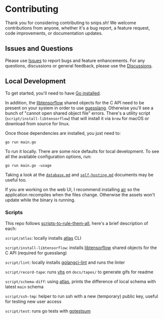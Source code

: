 # Contributing

Thank you for considering contributing to snips.sh! We welcome contributions from anyone, whether it's a bug report, a feature request, code improvements, or documentation updates.

## Issues and Questions

Please use [Issues](https://github.com/robherley/snips.sh/issues) to report bugs and feature enhancements. For any questions, discussions or general feedback, please use the [Discussions](https://github.com/robherley/snips.sh/discussions).

## Local Development

To get started, you'll need to have [Go installed](https://go.dev/doc/install).

In addition, the [libtensorflow](https://www.tensorflow.org/install/lang_c) shared objects for the C API need to be present on your system in order to use [guesslang](https://github.com/robherley/guesslang-go). Otherwise you'll see a bunch of "cannot open shared object file" errors. There's a utility script (`script/install-libtensorflow`) that will install it via `brew` for macOS or download from source for linux.

Once those dependencies are installed, you just need to:

```
go run main.go
```

To run it locally. There are some nice defaults for local development. To see all the available configuration options, run:

```
go run main.go -usage
```

Taking a look at the [`database.md`](/docs/database.md) and [`self-hosting.md`](/docs/self-hosting.md) documents may be useful too.

If you are working on the web UI, I recommend installing [air](https://github.com/cosmtrek/air) so the application recompiles when the files change. Otherwise the assets won't update while the binary is running.

### Scripts

This repo follows [scripts-to-rule-them-all](https://github.com/github/scripts-to-rule-them-all), here's a brief description of each:

`script/atlas`: locally installs [atlas](https://atlasgo.io/) CLI

`script/install-libtensorflow`: installs [libtensorflow](https://www.tensorflow.org/install/lang_c) shared objects for the C API (required for guesslang)

`script/lint`: locally installs [golangci-lint](https://github.com/golangci/golangci-lint) and runs the linter

`script/record-tape`: runs [vhs](https://github.com/charmbracelet/vhs) on `docs/tapes/` to generate gifs for readme

`script/schema-diff`: using [atlas](https://atlasgo.io/), prints the difference of local schema with latest `main` schema

`script/ssh-tmp`: helper to run ssh with a new (temporary) public key, useful for testing new user access

`script/test`: runs go tests with [gotestsum](https://github.com/gotestyourself/gotestsum)
